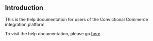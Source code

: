 ## Introduction
This is the help documentation for users of the Convictional Commerce integration platform.

To visit the help documentation, please go [here](http://help.convictional.com).